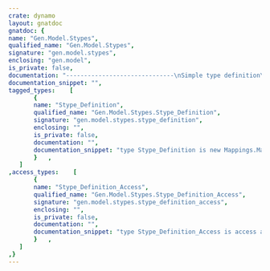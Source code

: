 ```yaml
---
crate: dynamo
layout: gnatdoc
gnatdoc: {
name: "Gen.Model.Stypes",
qualified_name: "Gen.Model.Stypes",
signature: "gen.model.stypes",
enclosing: "gen.model",
is_private: false,
documentation: "------------------------------\nSimple type definition\n------------------------------",
documentation_snippet: "",
tagged_types:    [
       {
       name: "Stype_Definition",
       qualified_name: "Gen.Model.Stypes.Stype_Definition",
       signature: "gen.model.stypes.stype_definition",
       enclosing: "",
       is_private: false,
       documentation: "",
       documentation_snippet: "type Stype_Definition is new Mappings.Mapping_Definition with record\n   Package_Def    : Gen.Model.Packages.Package_Definition_Access;\n   Parent_Type    : UString;\n   Type_Name      : UString;\n   Nullable_Type  : UString;\n   Pkg_Name       : UString;\n   Sql_Type       : UString;\nend record;",
       }   ,
   ]
,access_types:    [
       {
       name: "Stype_Definition_Access",
       qualified_name: "Gen.Model.Stypes.Stype_Definition_Access",
       signature: "gen.model.stypes.stype_definition_access",
       enclosing: "",
       is_private: false,
       documentation: "",
       documentation_snippet: "type Stype_Definition_Access is access all Stype_Definition'Class;",
       }   ,
   ]
,}
---
```

